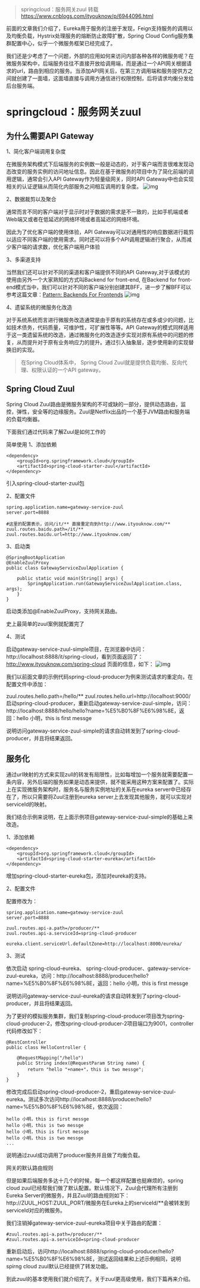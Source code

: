 >springcloud：服务网关zuul  转载 https://www.cnblogs.com/ityouknow/p/6944096.html

前面的文章我们介绍了，Eureka用于服务的注册于发现，Feign支持服务的调用以及均衡负载，Hystrix处理服务的熔断防止故障扩散，Spring Cloud Config服务集群配置中心，似乎一个微服务框架已经完成了。

我们还是少考虑了一个问题，外部的应用如何来访问内部各种各样的微服务呢？在微服务架构中，后端服务往往不直接开放给调用端，而是通过一个API网关根据请求的url，路由到相应的服务。当添加API网关后，在第三方调用端和服务提供方之间就创建了一面墙，这面墙直接与调用方通信进行权限控制，后将请求均衡分发给后台服务端。

# springcloud：服务网关zuul 

## 为什么需要API Gateway
1、简化客户端调用复杂度

在微服务架构模式下后端服务的实例数一般是动态的，对于客户端而言很难发现动态改变的服务实例的访问地址信息。因此在基于微服务的项目中为了简化前端的调用逻辑，通常会引入API Gateway作为轻量级网关，同时API Gateway中也会实现相关的认证逻辑从而简化内部服务之间相互调用的复杂度。
![img](http://www.ityouknow.com/assets/images/2017/springcloud/api_gateway.png)


2、数据裁剪以及聚合

通常而言不同的客户端对于显示时对于数据的需求是不一致的，比如手机端或者Web端又或者在低延迟的网络环境或者高延迟的网络环境。

因此为了优化客户端的使用体验，API Gateway可以对通用性的响应数据进行裁剪以适应不同客户端的使用需求。同时还可以将多个API调用逻辑进行聚合，从而减少客户端的请求数，优化客户端用户体验

3、多渠道支持

当然我们还可以针对不同的渠道和客户端提供不同的API Gateway,对于该模式的使用由另外一个大家熟知的方式叫Backend for front-end, 在Backend for front-end模式当中，我们可以针对不同的客户端分别创建其BFF，进一步了解BFF可以参考这篇文章：[Pattern: Backends For Frontends](https://samnewman.io/patterns/architectural/bff/)
![img](http://www.ityouknow.com/assets/images/2017/springcloud/bff.png)


4、遗留系统的微服务化改造

对于系统系统而言进行微服务改造通常是由于原有的系统存在或多或少的问题，比如技术债务，代码质量，可维护性，可扩展性等等。API Gateway的模式同样适用于这一类遗留系统的改造，通过微服务化的改造逐步实现对原有系统中的问题的修复，从而提升对于原有业务响应力的提升。通过引入抽象层，逐步使用新的实现替换旧的实现。



>在Spring Cloud体系中， Spring Cloud Zuul就是提供负载均衡、反向代理、权限认证的一个API gateway。

## Spring Cloud Zuul
Spring Cloud Zuul路由是微服务架构的不可或缺的一部分，提供动态路由，监控，弹性，安全等的边缘服务。Zuul是Netflix出品的一个基于JVM路由和服务端的负载均衡器。

下面我们通过代码来了解Zuul是如何工作的

简单使用
1、添加依赖
```
<dependency>
	<groupId>org.springframework.cloud</groupId>
	<artifactId>spring-cloud-starter-zuul</artifactId>
</dependency>
```
引入spring-cloud-starter-zuul包

2、配置文件
```
spring.application.name=gateway-service-zuul
server.port=8888

#这里的配置表示，访问/it/** 直接重定向到http://www.ityouknow.com/**
zuul.routes.baidu.path=/it/**
zuul.routes.baidu.url=http://www.ityouknow.com/
```
3、启动类
```
@SpringBootApplication
@EnableZuulProxy
public class GatewayServiceZuulApplication {

	public static void main(String[] args) {
		SpringApplication.run(GatewayServiceZuulApplication.class, args);
	}
}
```
启动类添加@EnableZuulProxy，支持网关路由。

史上最简单的zuul案例就配置完了

4、测试

启动gateway-service-zuul-simple项目，在浏览器中访问：http://localhost:8888/it/spring-cloud，看到页面返回了：http://www.ityouknow.com/spring-cloud 页面的信息，如下：
![img](http://www.ityouknow.com/assets/images/2017/springcloud/zuul-01.jpg)


我们以前面文章的示例代码spring-cloud-producer为例来测试请求的重定向，在配置文件中添加：

zuul.routes.hello.path=/hello/**
zuul.routes.hello.url=http://localhost:9000/
启动spring-cloud-producer，重新启动gateway-service-zuul-simple，访问：http://localhost:8888/hello/hello?name=%E5%B0%8F%E6%98%8E，返回：hello 小明，this is first messge

说明访问gateway-service-zuul-simple的请求自动转发到了spring-cloud-producer，并且将结果返回。


## 服务化
通过url映射的方式来实现zull的转发有局限性，比如每增加一个服务就需要配置一条内容，另外后端的服务如果是动态来提供，就不能采用这种方案来配置了。实际上在实现微服务架构时，服务名与服务实例地址的关系在eureka server中已经存在了，所以只需要将Zuul注册到eureka server上去发现其他服务，就可以实现对serviceId的映射。

我们结合示例来说明，在上面示例项目gateway-service-zuul-simple的基础上来改造。

1、添加依赖
```
<dependency>
    <groupId>org.springframework.cloud</groupId>
    <artifactId>spring-cloud-starter-eureka</artifactId>
</dependency>
```
增加spring-cloud-starter-eureka包，添加对eureka的支持。

2、配置文件

配置修改为：
```
spring.application.name=gateway-service-zuul
server.port=8888

zuul.routes.api-a.path=/producer/**
zuul.routes.api-a.serviceId=spring-cloud-producer

eureka.client.serviceUrl.defaultZone=http://localhost:8000/eureka/
```
3、测试

依次启动 spring-cloud-eureka、 spring-cloud-producer、gateway-service-zuul-eureka，访问：http://localhost:8888/producer/hello?name=%E5%B0%8F%E6%98%8E，返回：hello 小明，this is first messge

说明访问gateway-service-zuul-eureka的请求自动转发到了spring-cloud-producer，并且将结果返回。

为了更好的模拟服务集群，我们复制spring-cloud-producer项目改为spring-cloud-producer-2，修改spring-cloud-producer-2项目端口为9001，controller代码修改如下：
```
@RestController
public class HelloController {
	
    @RequestMapping("/hello")
    public String index(@RequestParam String name) {
        return "hello "+name+"，this is two messge";
    }
}
```
修改完成后启动spring-cloud-producer-2，重启gateway-service-zuul-eureka。测试多次访问http://localhost:8888/producer/hello?name=%E5%B0%8F%E6%98%8E，依次返回：

```
hello 小明，this is first messge
hello 小明，this is two messge
hello 小明，this is first messge
hello 小明，this is two messge
...
```
说明通过zuul成功调用了producer服务并且做了均衡负载。

网关的默认路由规则

但是如果后端服务多达十几个的时候，每一个都这样配置也挺麻烦的，spring cloud zuul已经帮我们做了默认配置。默认情况下，Zuul会代理所有注册到Eureka Server的微服务，并且Zuul的路由规则如下：http://ZUUL_HOST:ZUUL_PORT/微服务在Eureka上的serviceId/**会被转发到serviceId对应的微服务。

我们注销掉gateway-service-zuul-eureka项目中关于路由的配置：
```
#zuul.routes.api-a.path=/producer/**
#zuul.routes.api-a.serviceId=spring-cloud-producer
```
重新启动后，访问http://localhost:8888/spring-cloud-producer/hello?name=%E5%B0%8F%E6%98%8E，测试返回结果和上述示例相同，说明spirng cloud zuul默认已经提供了转发功能。

到此zuul的基本使用我们就介绍完了。关于zuul更高级使用，我们下篇再来介绍。